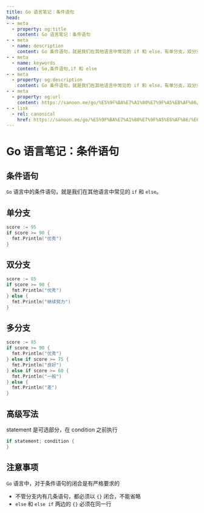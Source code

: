 ```yaml
---
title: Go 语言笔记：条件语句
head:
- - meta
  - property: og:title
    content: Go 语言笔记：条件语句
- - meta
  - name: description
    content: Go 条件语句，就是我们在其他语言中常见的 if 和 else，有单分支，双分支，多分支和高级的写法
- - meta
  - name: keywords
    content: Go,条件语句,if 和 else
- - meta
  - property: og:description
    content: Go 条件语句，就是我们在其他语言中常见的 if 和 else，有单分支，双分支，多分支和高级的写法
- - meta
  - property: og:url
    content: https://sanoon.me/go/%E5%9F%BA%E7%A1%80%E7%9F%A5%E8%AF%86/%E6%9D%A1%E4%BB%B6%E8%AF%AD%E5%8F%A5
- - link
  - rel: canonical
    href: https://sanoon.me/go/%E5%9F%BA%E7%A1%80%E7%9F%A5%E8%AF%86/%E6%9D%A1%E4%BB%B6%E8%AF%AD%E5%8F%A5
---
```


# Go 语言笔记：条件语句

## 条件语句

`Go` 语言中的条件语句，就是我们在其他语言中常见的 `if` 和 `else`。

## 单分支

```go
score := 95
if score >= 90 {
  fmt.Println("优秀")
}
```

## 双分支

```go
score := 85
if score >= 90 {
  fmt.Println("优秀")
} else {
  fmt.Println("继续努力")
}
```

## 多分支

```go
score := 85
if score >= 90 {
  fmt.Println("优秀")
} else if score >= 75 {
  fmt.Println("良好")
} else if score >= 60 {
  fmt.Println("一般")
} else {
  fmt.Println("差")
}
```

## 高级写法

statement 是可选部分，在 condition 之前执行

```go
if statement; condition {
}
```

## 注意事项

`Go` 语言中，对于条件语句的闭合是有严格要求的

* 不管分支内有几条语句，都必须以 `{}` 闭合，不能省略
* `else` 和 `else if` 两边的 `{}` 必须在同一行

